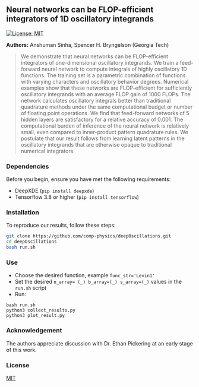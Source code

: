 ## Neural networks can be FLOP-efficient integrators of 1D oscillatory integrands

[![License: MIT](https://img.shields.io/badge/License-MIT-yellow.svg)](#license)

__Authors:__ Anshuman Sinha, Spencer H. Bryngelson (Georgia Tech)

> We demonstrate that neural networks can be FLOP-efficient integrators of one-dimensional oscillatory integrands. We train a feed-forward neural network to compute integrals of highly oscillatory 1D functions. The training set is a parametric combination of functions with varying characters and oscillatory behavior degrees. Numerical examples show that these networks are FLOP-efficient for sufficiently oscillatory integrands with an average FLOP gain of 1000 FLOPs. The network calculates oscillatory integrals better than traditional quadrature methods under the same computational budget or number of floating point operations. We find that feed-forward networks of 5 hidden layers are satisfactory for a relative accuracy of 0.001. The computational burden of inference of the neural network is relatively small, even compared to inner-product pattern quadrature rules. We postulate that our result follows from learning latent patterns in the oscillatory integrands that are otherwise opaque to traditional numerical integrators.

### Dependencies

Before you begin, ensure you have met the following requirements:

- DeepXDE (`pip install deepxde`)
- Tensorflow 3.8 or higher (`pip install tensorflow`)

### Installation

To reproduce our results, follow these steps:
```bash
git clone https://github.com/comp-physics/deepOscillations.git
cd deepOscillations
bash run.sh
```

### Use

- Choose the desired function, example `func_str='Levin1'`
- Set the desired `n_array= (_) b_array=(_) s_array=(_)` values in the `run.sh` script
- Run:
```console
bash run.sh
python3 collect_results.py
python3 plot_result.py
```

### Acknowledgement

The authors appreciate discussion with Dr. Ethan Pickering at an early stage of this work.

### License

[MIT](https://opensource.org/licenses/MIT)
